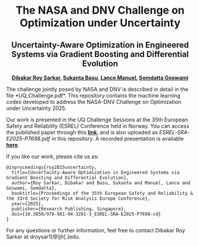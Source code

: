 <div align="center">  
  
# The NASA and DNV Challenge on Optimization under Uncertainty 
## Uncertainty-Aware Optimization in Engineered Systems via Gradient Boosting and Differential Evolution

**[Dibakar Roy Sarkar](https://scholar.google.com/citations?user=Sz4nHdYAAAAJ&hl=en&oi=ao), [Sukanta Basu](https://scholar.google.com/citations?hl=en&user=08bv9p8AAAAJ), [Lance Manuel](https://scholar.google.com/citations?hl=en&user=NvlDB08AAAAJ), [Somdatta Goswami](https://scholar.google.com/citations?user=GaKrpSkAAAAJ&hl=en)**

</div>
The challenge jointly posed by NASA and DNV is described in detail in the file *UQ_Challenge.pdf*. This repository contains the machine learning codes developed to address the NASA-DNV Challenge on Optimization under Uncertainty 2025.

Our work is presented in the UQ Challenge Sessions at the 35th European Safety and Reliability (ESREL) Conference held in Norway. You can access the published paper through this **[link](https://rpsonline.com.sg/proceedings/esrel-sra-e2025/html/ESREL-SRA-E2025-P7698.html)**, and is also uploaded as *ESREL-SRA-E2025-P7698.pdf* in this repository. A recorded presentation is available **[here](https://livejohnshopkins-my.sharepoint.com/:f:/g/personal/sgoswam4_jh_edu/Eo6XL-LpD6ZOi9YAEh4gbqYBnehYqBaV6ees0N68VL0sPA?e=hIcXBC)**.

If you like our work, please cite us as:
```
@inproceedings{roy2025uncertainty,
  title={Uncertainty-Aware Optimization in Engineered Systems via Gradient Boosting and Differential Evolution},
  author={Roy Sarkar, Dibakar and Basu, Sukanta and Manuel, Lance and Goswami, Somdatta},
  booktitle={Proceedings of the 35th European Safety and Reliability & the 33rd Society for Risk Analysis Europe Conference},
  year={2025},
  publisher={Research Publishing, Singapore},
  doi={10.3850/978-981-94-3281-3_ESREL-SRA-E2025-P7698-cd}
}
```
For any questions or further information, feel free to contact Dibakar Roy Sarkar at droysar1[@]jh[.]edu.
